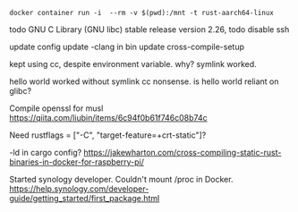     docker container run -i  --rm -v $(pwd):/mnt -t rust-aarch64-linux



todo GNU C Library (GNU libc) stable release version 2.26,
todo disable ssh

update config
update -clang in bin
update cross-compile-setup

kept using cc, despite environment variable. why? symlink worked.

hello world worked without symlink cc nonsense.
is hello world reliant on glibc?

Compile openssl for musl https://qiita.com/liubin/items/6c94f0b61f746c08b74c

Need rustflags = ["-C", "target-feature=+crt-static"]?

-ld in cargo config? https://jakewharton.com/cross-compiling-static-rust-binaries-in-docker-for-raspberry-pi/

Started synology developer. Couldn't mount /proc in Docker.
https://help.synology.com/developer-guide/getting_started/first_package.html